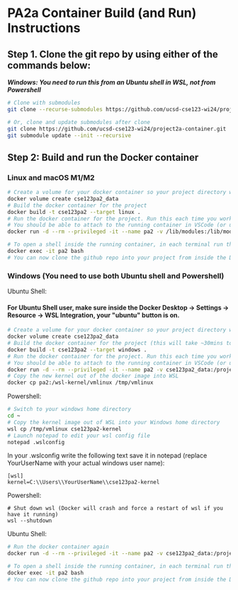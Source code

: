 # PA2a Container Build (and Run) Instructions

## Step 1. Clone the git repo by using either of the commands below:

***Windows: You need to run this from an Ubuntu shell in WSL, not from Powershell***

```bash
# Clone with submodules
git clone --recurse-submodules https://github.com/ucsd-cse123-wi24/project2a-container.git

# Or, clone and update submodules after clone
git clone https://github.com/ucsd-cse123-wi24/project2a-container.git
git submodule update --init --recursive
```

## Step 2: Build and run the Docker container

### Linux and macOS M1/M2

```bash
# Create a volume for your docker container so your project directory will live when your container dies
docker volume create cse123pa2_data
# Build the docker container for the project
docker build -t cse123pa2 --target linux .
# Run the docker container for the project. Run this each time you work on the project.
# You should be able to attach to the running container in VSCode (or using the exec comand below) after this is executed.
docker run -d --rm --privileged -it --name pa2 -v /lib/modules:/lib/modules -v cse123pa2_data:/project-base -t cse123pa2
```
```bash
# To open a shell inside the running container, in each terminal run the following:
docker exec -it pa2 bash
# You can now clone the github repo into your project from inside the Docker container's bash shell
```

### Windows (You need to use both Ubuntu shell and Powershell)

Ubuntu Shell:

#### For Ubuntu Shell user, make sure inside the Docker Desktop -> Settings -> Resource -> WSL Integration, your "ubuntu" button is on.
```bash
# Create a volume for your docker container so your project directory will live when your container dies
docker volume create cse123pa2_data
# Build the docker container for the project (this will take ~30mins to build the new kernel)
docker build -t cse123pa2 --target windows .
# Run the docker container for the project. Run this each time you work on the project.
# You should be able to attach to the running container in VSCode (or using the exec comand below) after this is executed 
docker run -d --rm --privileged -it --name pa2 -v cse123pa2_data:/project-base -t cse123pa2
# Copy the new kernel out of the docker image into WSL
docker cp pa2:/wsl-kernel/vmlinux /tmp/vmlinux
```

Powershell:
```bash
# Switch to your windows home directory
cd ~
# Copy the kernel image out of WSL into your Windows home directory
wsl cp /tmp/vmlinux cse123pa2-kernel
# Launch notepad to edit your wsl config file
notepad .wslconfig
```

In your .wslconfig write the following text save it in notepad (replace YourUserName with your actual windows user name):
```
[wsl]
kernel=C:\\Users\\YourUserName\\cse123pa2-kernel
```

Powershell:
```
# Shut down wsl (Docker will crash and force a restart of wsl if you have it running)
wsl --shutdown
```

Ubuntu Shell:
```bash
# Run the docker container again
docker run -d --rm --privileged -it --name pa2 -v cse123pa2_data:/project-base -t cse123pa2

# To open a shell inside the running container, in each terminal run the following (or attach to the running container using VSCode):
docker exec -it pa2 bash
# You can now clone the github repo into your project from inside the Docker container's bash shell
```

